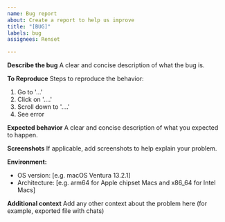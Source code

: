 ```yaml
---
name: Bug report
about: Create a report to help us improve
title: "[BUG]"
labels: bug
assignees: Renset

---
```


**Describe the bug**
A clear and concise description of what the bug is.

**To Reproduce**
Steps to reproduce the behavior:
1. Go to '...'
2. Click on '....'
3. Scroll down to '....'
4. See error

**Expected behavior**
A clear and concise description of what you expected to happen.

**Screenshots**
If applicable, add screenshots to help explain your problem.

**Environment:**
 - OS version: [e.g. macOS Ventura 13.2.1]
- Architecture: [e.g. arm64 for Apple chipset Macs and x86_64 for Intel Macs]


**Additional context**
Add any other context about the problem here (for example, exported file with chats)
